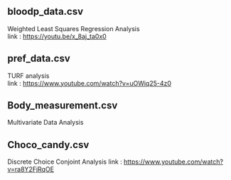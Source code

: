 ## bloodp_data.csv
Weighted Least Squares Regression Analysis <br>
link : https://youtu.be/x_8aj_ta0x0

## pref_data.csv
TURF analysis <br>
link : https://www.youtube.com/watch?v=uOWiq25-4z0

## Body_measurement.csv
Multivariate Data Analysis

## Choco_candy.csv
Discrete Choice Conjoint Analysis
link : https://www.youtube.com/watch?v=ra8Y2FjRqOE
